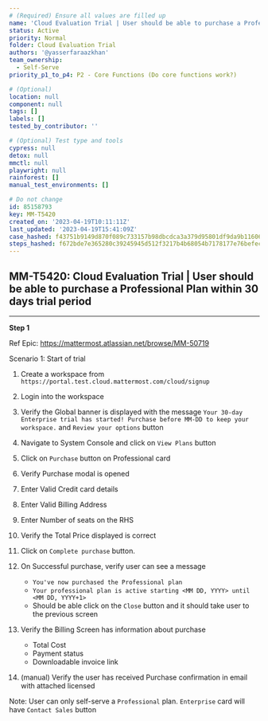 ```yaml
---
# (Required) Ensure all values are filled up
name: 'Cloud Evaluation Trial | User should be able to purchase a Professional Plan within 30 days trial period'
status: Active
priority: Normal
folder: Cloud Evaluation Trial
authors: '@yasserfaraazkhan'
team_ownership:
  - Self-Serve
priority_p1_to_p4: P2 - Core Functions (Do core functions work?)

# (Optional)
location: null
component: null
tags: []
labels: []
tested_by_contributor: ''

# (Optional) Test type and tools
cypress: null
detox: null
mmctl: null
playwright: null
rainforest: []
manual_test_environments: []

# Do not change
id: 85158793
key: MM-T5420
created_on: '2023-04-19T10:11:11Z'
last_updated: '2023-04-19T15:41:09Z'
case_hashed: f43751b9149d870f089c733157b98dbcdca3a379d95801df9da9b11606fa9d2f772cec1759bf606b44980b8c95632ad3
steps_hashed: f672bde7e365280c39245945d512f3217b4b68054b7178177e76befec4018b4cd88bb3c0780c13cefa4686335e22727c
---
```


<!-- (Auto-generated) Based on frontmatter's "key" and "name" -->

## MM-T5420: Cloud Evaluation Trial | User should be able to purchase a Professional Plan within 30 days trial period

---

**Step 1**

Ref Epic: <https://mattermost.atlassian.net/browse/MM-50719>

Scenario 1: Start of trial

1. Create a workspace from `https://portal.test.cloud.mattermost.com/cloud/signup`

2. Login into the workspace

3. Verify the Global banner is displayed with the message `Your 30-day Enterprise trial has started! Purchase before MM-DD to keep your workspace.` and `Review your options` button

4. Navigate to System Console and click on `View Plans` button

5. Click on `Purchase` button on Professional card

6. Verify Purchase modal is opened

7. Enter Valid Credit card details

8. Enter Valid Billing Address

9. Enter Number of seats on the RHS

10. Verify the Total Price displayed is correct

11. Click on `Complete purchase` button.

12. On Successful purchase, verify user can see a message

    - `You've now purchased the Professional plan`
    - `Your professional plan is active starting <MM DD, YYYY> until <MM DD, YYYY+1>`
    - Should be able click on the `Close` button and it should take user to the previous screen

13. Verify the Billing Screen has information about purchase

    - Total Cost
    - Payment status
    - Downloadable invoice link

14. (manual) Verify the user has received Purchase confirmation in email with attached licensed

Note: User can only self-serve a `Professional` plan. `Enterprise` card will have `Contact Sales` button
